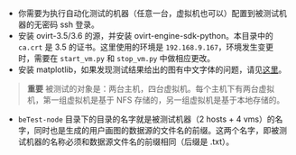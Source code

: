 * 你需要为执行自动化测试的机器（任意一台，虚拟机也可以）配置到被测试机器的无密码 ssh 登录。
* 安装 ovirt-3.5/3.6 的源，并安装 ovirt-engine-sdk-python。本目录中的 `ca.crt` 是 3.5 的证书。这里使用的环境是 `192.168.9.167`，环境发生变更时，需要在 `start_vm.py` 和 `stop_vm.py` 中做相应更改。
* 安装 matplotlib，如果发现测试结果给出的图有中文字体的问题，请见[这里](https://yaqi001.gitbooks.io/blog/content/python/matplotlib%20%E4%B8%AD%E6%96%87%E6%98%BE%E7%A4%BA%E9%97%AE%E9%A2%98.html)。
> **重要**
> 被测试的对象是：两台主机，四台虚拟机。每个主机下有两台虚拟机，第一组虚拟机是基于 NFS 存储的，另一组虚拟机是基于本地存储的。
* `beTest-node` 目录下的目录的名字就是被测试机器（2 hosts + 4 vms）的名字，同时也是生成的用户画图的数据源的文件名的前缀。这两个名字，即被测试机器的名称必须和数据源文件名的前缀相同（后缀是 .txt）。
